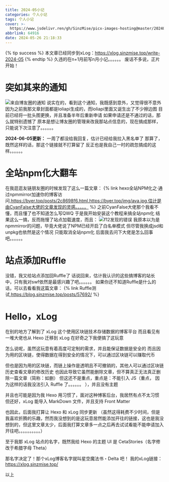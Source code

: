```yaml
---
title: 2024-05小记
categories: 个人小记
tags: 个人小记
cover: >-
  https://www.jsdelivr.ren/gh/SinzMise/picx-images-hosting@master/20240531/2024-05.13lm5fgrki.webp
abbrlink: 64916
date: 2024-05-26 21:18:33
---
```

{% tip success %} 本文章已经同步到xLog：https://xlog.sinzmise.top/write-2024-05 {% endtip %}
久违的在n+1月前写n月小记。。。。。。
废话不多说，正片开始！

# 突如其来的通知
![来自博友圈的通知](https://www.jsdelivr.ren/gh/SinzMise/picx-images-hosting@master/20240526/网易灵犀办公_IaxXEglUuo.5mnn1fl6oo.webp)
说实在的，看到这个通知，我既感到意外，又觉得很不意外
因为之前我那文章封面都是loliapi生成的，而loliapi里面又诞生出了不少擦边图
目前已经将一批头图更换，并且准备半年后重新申请
如果申请还是不通过的话，那么就特别遗憾了
原本是想让博友圈的管理来改我那站点信息的，现在搞成那样，只能说下次注意了。。。。。。

**2024-06-05更新：**
一周了都没给我回复，估计已经给我拉入黑名单了
那算了，既然这样的话，那这个链接就不打算留了
反正也是我自己一时的疏忽搞成的这样。。。。。。

# 全站npm化大翻车
在我逛逛友链朋友圈的时候发现了这么一篇文章：
{% link hexo全站NPM化之·通过npmmirror加速你的博客访问,https://byer.top/posts/2c8698f6.html,https://byer.top/img/ava.jpg,估计是由CyanFalse大佬的文章发现的灵感。。。。。 %}
之前CyanFalse大佬那个我看不懂，而且懂了也不知道怎么写QWQ
于是我开始安装这个教程来搞全站npm化
结果这么一搞，反而拖慢了站点加载速度，而且：
![f12发现的错误](https://www.jsdelivr.ren/gh/SinzMise/picx-images-hosting@master/20240526/msedge_2sU7KOaR53.wie317mx5.webp)
我原本以为是npmmirror的问题，毕竟大佬说了NPM已经开启了白名单模式
但尽管我换成jsd和unpkg也依然是这个情况
只能取消全站npm化
后面我去问下大佬是怎么回事吧。。。。。。

# 站点添加Ruffle
没错，我又给站点添加回Ruffle了
话说回来，估计我认识的这些搞博客的站长中，只有我对swf依然是最感兴趣了吧。。。。。。
如果你还不知道Ruffle是什么的话，可以去看看我这篇文章：
{% link Ruffle测试,https://blog.sinzmise.top/posts/57692/ %}

# Hello，xLog
在别的地方了解到了 xLog 这个使用区块链技术存储数据的博客平台
而且看见有一堆大佬也从 Hexo 迁移到 xLog
在好奇之下我便搞了这玩意

怎么说呢，虽然这玩意有着高度可定制的需求，并且能保证数据是安全的
而且因为用的区块链，使得数据在得到安全的情况下，可以通过区块链可以赚取代币

但也是因为用的区块链，而链上操作是透明且不可撤销的，其他人可以通过区块链历史查看文章的修改历史
也因此导致它虽然能删除文章，但不算真正无法真正删除一篇文章（简称：如删）
但这还不是重点，重点是：不能引入 JS（重点， 因为这样的话我没法引入 Ruffle 了。。。。。。 ），并且没有主题

并且也可能是因为我 Hexo 用习惯了，面对这种博客后台，我居然有点不太习惯
但还好，xLog 能导入 MarkDown 文件，并且支持 Front Matter

也因此，后面我打算让 Hexo 和 xLog 同步更新
（虽然这得耗费不少时间，但是我喜欢折腾的乐趣，然而我没想到的是这玩意居然能添加开往的链接，这也是我没想到的，但这里文章太少，后面我打算文章多一点之后再去试试看能不能申请加入开往吧。。。。。。。。。。）

至于我那 xLog 站点的名字，既然我给 Hexo 的主题 UI 是 CetaStories（名字修改于希腊字母 Theta）

那名字决定了！那个xLog博客名字就叫星空魔法书・Delta 吧！
我的xLog链接：https://xlog.sinzmise.top/

以上